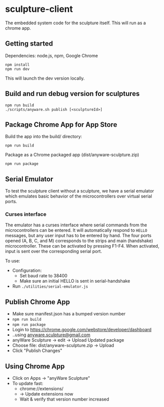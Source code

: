 # sculpture-client
The embedded system code for the sculpture itself. This will run as a chrome app.

## Getting started

Dependencies: node.js, npm, Google Chrome

    npm install
    npm run dev

This will launch the dev version locally.

## Build and run debug version for sculptures

    npm run build
    ./scripts/anyware.sh publish [<sculptureId>]

## Package Chrome App for App Store

Build the app into the build/ directory:

    npm run build

Package as a Chrome packaged app (dist/anyware-sculpture.zip)

    npm run package

## Serial Emulator

To test the sculpture client without a sculpture, we have a serial emulator which emulates basic behavior of the microcontrollers over virtual serial ports.

### Curses interface

The emulator has a curses interface where serial commands from the
microcontrollers can be entered.  It will automatically respond to
`HELLO` messages, but any user input has to be entered by hand.  The
four ports opened (A, B, C, and M) corresponds to the strips and main
(handshake) microcontroller. These can be activated by pressing
F1-F4. When activated, input is sent over the corresponding serial
port.

To use:

* Configuration:
   * Set baud rate to 38400
   * Make sure an initial HELLO is sent in serial-handshake
* Run `./utilities/serial-emulator.js`
 

## Publish Chrome App

* Make sure manifest.json has a bumped version number
* ```npm run build```
* ```npm run package```
* Login to https://chrome.google.com/webstore/developer/dashboard
* ..using anyware.sculpture@gmail.com
* anyWare Sculpture -> edit -> Upload Updated package
* Choose file: dist/anyware-sculpture.zip -> Upload
* Click "Publish Changes"

## Using Chrome App

* Click on Apps -> "anyWare Sculpture"
* To update fast:
    * chrome://extensions/
    * -> Update extensions now
    * Wait & verify that version number increased
